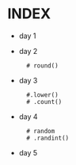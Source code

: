 # INDEX

* day 1

* day 2

        # round()

* day 3

        #.lower()
        # .count()

* day 4

        # random
        # .randint()

* day 5
